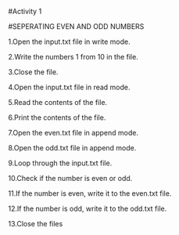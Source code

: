 #Activity 1


#SEPERATING EVEN AND ODD NUMBERS



1.Open the input.txt file in write mode.

2.Write the numbers 1 from 10 in the file.

3.Close the file.

4.Open the input.txt file in read mode.

5.Read the contents of the file.

6.Print the contents of the file.

7.Open the even.txt file in append mode.

8.Open the odd.txt file in append mode.

9.Loop through the input.txt file.

10.Check if the number is even or odd.

11.If the number is even, write it to the even.txt file.

12.If the number is odd, write it to the odd.txt file.

13.Close the files
